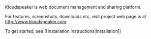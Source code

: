 Kloudspeaker is web document management and sharing platform.

For features, screenshots, downloads etc, visit project web page is at http://www.kloudspeaker.com.

To get started, see [[Installation instructions|Installation]]